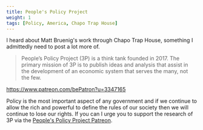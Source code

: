```yaml
---
title: People's Policy Project
weight: 1
tags: [Policy, America, Chapo Trap House]
---
```


I heard about Matt Bruenig's work through Chapo Trap House, something I admittedly need to post a lot more of.

> People’s Policy Project (3P) is a think tank founded in 2017. The primary mission of 3P is to publish ideas and analysis that assist in the development of an economic system that serves the many, not the few.

https://www.patreon.com/bePatron?u=3347165

Policy is the most important aspect of any government and if we continue to allow the rich and powerful to define the rules of our society then we will continue to lose our rights. If you can I urge you to support the research of 3P via the [People's Policy Project Patreon](https://patreon.com/peoplespolicyproject).
